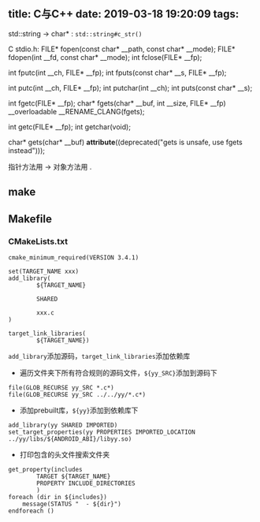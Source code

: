 title: C与C++
date: 2019-03-18 19:20:09
tags:
---

std::string -> char* : `std::string#c_str()`


C stdio.h:
FILE* fopen(const char* __path, const char* __mode);
FILE* fdopen(int __fd, const char* __mode);
int fclose(FILE* __fp);

int fputc(int __ch, FILE* __fp);
int fputs(const char* __s, FILE* __fp);

int putc(int __ch, FILE* __fp);
int putchar(int __ch);
int puts(const char* __s);

int fgetc(FILE* __fp);
char* fgets(char* __buf, int __size, FILE* __fp) __overloadable __RENAME_CLANG(fgets);

int getc(FILE* __fp);
int getchar(void);

char* gets(char* __buf) __attribute__((deprecated("gets is unsafe, use fgets instead")));




指针方法用 ->
对象方法用 .


## make

## Makefile

### CMakeLists.txt
```
cmake_minimum_required(VERSION 3.4.1)

set(TARGET_NAME xxx)
add_library(
        ${TARGET_NAME}

        SHARED

        xxx.c
)

target_link_libraries(
        ${TARGET_NAME})
```
`add_library`添加源码，`target_link_libraries`添加依赖库
- 遍历文件夹下所有符合规则的源码文件，`${yy_SRC}`添加到源码下
```
file(GLOB_RECURSE yy_SRC *.c*)
file(GLOB_RECURSE yy_SRC ../../yy/*.c*)
```
- 添加prebuilt库，`${yy}`添加到依赖库下
```
add_library(yy SHARED IMPORTED)
set_target_properties(yy PROPERTIES IMPORTED_LOCATION ../yy/libs/${ANDROID_ABI}/libyy.so)
```
- 打印包含的头文件搜索文件夹
```
get_property(includes
        TARGET ${TARGET_NAME}
        PROPERTY INCLUDE_DIRECTORIES
        )
foreach (dir in ${includes})
    message(STATUS "  - ${dir}")
endforeach ()
```